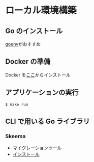 # ローカル環境構築

## Go のインストール

[goenv](https://qiita.com/koralle/items/7a16772ad1d2e2e34682)がおすすめ

## Docker の準備

Docker を[ここ](https://www.docker.com/get-started)からインストール

## アプリケーションの実行

```
$ make run
```

## CLI で用いる Go ライブラリ

### Skeema

- マイグレーションツール
- [インストール](https://www.skeema.io/download/)
